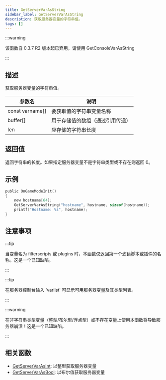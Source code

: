 ```yaml
---
title: GetServerVarAsString
sidebar_label: GetServerVarAsString
description: 获取服务器变量的字符串值。
tags: []
---
```


:::warning

该函数自 0.3.7 R2 版本起已弃用，请使用 GetConsoleVarAsString

:::

## 描述

获取服务器变量的字符串值。

| 参数名          | 说明                             |
| --------------- | -------------------------------- |
| const varname[] | 要获取值的字符串变量名称         |
| buffer[]        | 用于存储值的数组（通过引用传递） |
| len             | 应存储的字符串长度               |

## 返回值

返回字符串的长度。如果指定服务器变量不是字符串类型或不存在则返回 0。

## 示例

```c
public OnGameModeInit()
{
    new hostname[64];
    GetServerVarAsString("hostname", hostname, sizeof(hostname));
    printf("Hostname: %s", hostname);
}
```

## 注意事项

:::tip

当变量名为 filterscripts 或 plugins 时，本函数仅返回第一个滤镜脚本或插件的名称。这是一个已知缺陷。

:::

:::tip

在服务器控制台输入 'varlist' 可显示可用服务器变量及其类型列表。

:::

:::warning

在非字符串类型变量（整型/布尔型/浮点型）或不存在变量上使用本函数将导致服务器崩溃！这是一个已知缺陷。

:::

## 相关函数

- [GetServerVarAsInt](GetServerVarAsInt): 以整型获取服务器变量
- [GetServerVarAsBool](GetServerVarAsBool): 以布尔值获取服务器变量
